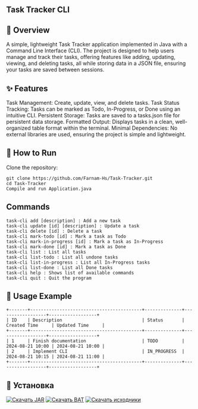 ## Task Tracker CLI
## 🎯 Overview
A simple, lightweight Task Tracker application implemented in Java with a Command Line Interface (CLI). The project is designed to help users manage and track their tasks, offering features like adding, updating, viewing, and deleting tasks, all while storing data in a JSON file, ensuring your tasks are saved between sessions.

## ✨ Features
Task Management: Create, update, view, and delete tasks.
Task Status Tracking: Tasks can be marked as Todo, In-Progress, or Done using an intuitive CLI.
Persistent Storage: Tasks are saved to a tasks.json file for persistent data storage.
Formatted Output: Displays tasks in a clean, well-organized table format within the terminal.
Minimal Dependencies: No external libraries are used, ensuring the project is simple and lightweight.
## 🚀 How to Run
Clone the repository:

```
git clone https://github.com/Farnam-Hs/Task-Tracker.git
cd Task-Tracker
Compile and run Application.java
```

## Commands
```
task-cli add [description] : Add a new task
task-cli update [id] [description] : Update a task
task-cli delete [id] : Delete a task
task-cli mark-todo [id] : Mark a task as Todo
task-cli mark-in-progress [id] : Mark a task as In-Progress
task-cli mark-done [id] : Mark a task as Done
task-cli list : List all tasks
task-cli list-todo : List all undone tasks
task-cli list-in-progress : List all In-Progress tasks
task-cli list-done : List all Done tasks
task-cli help : Shows list of available commands
task-cli quit : Quit the program
```

## 📘 Usage Example
```
+-------+------------------------------------------+--------------+------------------+------------------+
| ID    | Description                              | Status       | Created Time     | Updated Time     |
+-------+------------------------------------------+--------------+------------------+------------------+
| 1     | Finish documentation                     | TODO         | 2024-08-21 10:00 | 2024-08-21 10:00 |
| 2     | Implement CLI                            | IN_PROGRESS  | 2024-08-21 10:15 | 2024-08-21 11:00 |
+-------+------------------------------------------+--------------+------------------+------------------+
```

## 🚀 Установка

[![Скачать JAR](https://img.shields.io/badge/Скачать-JAR-зеленый?style=for-the-badge)](https://github.com/t1sheryo/TaskTracker/releases/download/v1.0/TaskTracker-1.0-SNAPSHOT-jar-with-dependencies.jar)
[![Скачать BAT](https://img.shields.io/badge/Скачать-BAT_файл-синий?style=for-the-badge)](https://github.com/t1sheryo/TaskTracker/releases/download/v1.0/start.bat)
[![Скачать исходники](https://img.shields.io/badge/Скачать-исходный_код-оранжевый?style=for-the-badge)](https://github.com/t1sheryo/TaskTracker/archive/refs/tags/v1.0.zip)
